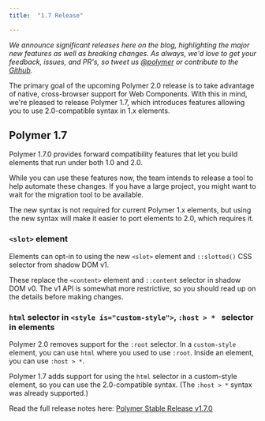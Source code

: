```yaml
---
title:  "1.7 Release"

---
```

_We announce significant releases here on the blog, highlighting the major new features as well as breaking changes. As always, we'd love to get your feedback, issues, and PR's, so tweet us [@polymer](https://twitter.com/polymer) or contribute to the [Github](https://github.com/Polymer)._

The primary goal of the upcoming Polymer 2.0 release is to take advantage of native, cross-browser support for Web Components. With this in mind, we're pleased to release Polymer 1.7, which introduces features allowing you to use 2.0-compatible syntax in 1.x elements.

## Polymer 1.7

Polymer 1.7.0 provides forward compatibility features that let you build elements that run under both 1.0 and 2.0. 

While you can use these features now, the team intends to release a tool to help automate these changes. If you have a large project, you might want to wait for the migration tool to be available.

The new syntax is not required for current Polymer 1.x elements, but using the new syntax will make it easier to port elements to 2.0, which requires it.

### `<slot>` element 

Elements can opt-in to using the new `<slot>` element and `::slotted()` CSS selector from shadow DOM v1.

These replace the `<content>` element and `::content` selector in shadow DOM v0. The v1 API is somewhat more restrictive, so you should read up on the details before making changes.

### `html` selector in `<style is="custom-style">`, `:host > * ` selector in elements

Polymer 2.0 removes support for the `:root` selector. In a `custom-style` element, you can use `html` where you used to use `:root`. Inside an element, you can use `:host > *`.

Polymer 1.7 adds support for using the `html` selector in a custom-style element, so you can use the 2.0-compatible syntax. (The `:host > *` syntax was already supported.)

Read the full release notes here: <a href="https://github.com/Polymer/polymer/releases/tag/v1.7.0">Polymer Stable Release v1.7.0</a>